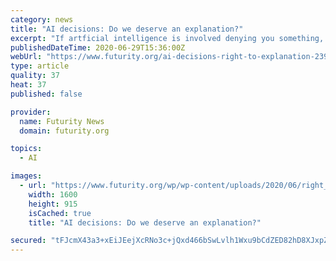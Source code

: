 ```yaml
---
category: news
title: "AI decisions: Do we deserve an explanation?"
excerpt: "If artficial intelligence is involved denying you something, such as a mortgage, bail, or lease, do you deserve an explanation? A political philosopher says yes."
publishedDateTime: 2020-06-29T15:36:00Z
webUrl: "https://www.futurity.org/ai-decisions-right-to-explanation-2394872-2/"
type: article
quality: 37
heat: 37
published: false

provider:
  name: Futurity News
  domain: futurity.org

topics:
  - AI

images:
  - url: "https://www.futurity.org/wp/wp-content/uploads/2020/06/right_to_explanation_AI_decisions_1600.jpg"
    width: 1600
    height: 915
    isCached: true
    title: "AI decisions: Do we deserve an explanation?"

secured: "tFJcmX43a3+xEiJEejXcRNo3c+jQxd466bSwLvlh1Wxu9bCdZED82hD8XJxpZUcagYWlh9BunCSz0qaRUcBi7cwdN5j0vS4uSspbsHzJ/o3jTnZJOuaR4dbG6Kf06Ue8mchZVDS6cpRBQI3U9U0LHMXQwrXxgi2l/RXyziONIzbRRXYDFIaKaRcSVaEg5a3WHPPz9Mc3QbP/CjaUn3FRPeGs8RjR2Y66+uboYpJqogzHn+IGnnvuVx8M4KNBs9wNpjAGx8j4BZ2+ZoRyfMnLclEgMl5i/4hiW+Ll0uG7yxQrMbIMbqGaB153fgvfENdvGnhKZNDmFhHqSMk228ndzA==;336yoS2reDswMz57+c177w=="
---
```


